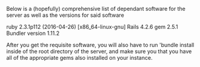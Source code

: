 Below is a (hopefully) comprehensive list of dependant software for the server
as well as the versions for said software

ruby 2.3.1p112 (2016-04-26) [x86_64-linux-gnu]
Rails 4.2.6
gem 2.5.1
Bundler version 1.11.2

After you get the requisite software, you will also have to run 'bundle install
inside of the root directory of the server, and make sure you that you have all
of the appropriate gems also installed on your instance.
